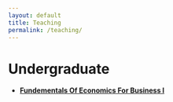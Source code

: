 ```yaml
---
layout: default
title: Teaching
permalink: /teaching/
---
```


# Undergraduate

- **[Fundementals Of Economics For Business I](https://dedyukhin.github.io//teaching/Fund-Of-Econ-Bus-1-Indiana)**

